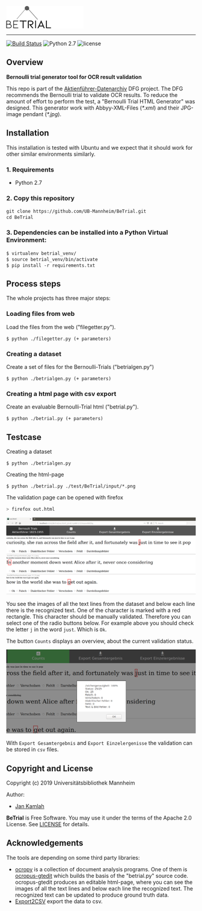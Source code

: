 ![betrial-logo](docs/img/BeTrial.png)

-------------------------------------
[![Build Status](https://travis-ci.org/JKamlah/crass.svg?branch=master)](https://travis-ci.org/JKamlah/BeTrial)
![Python 2.7](https://img.shields.io/badge/python-2.7-yellow.svg)
![license](https://img.shields.io/badge/license-Apache%20License%202.0-blue.svg)

## Overview
**Bernoulli trial generator tool for OCR result validation**

This repo is part of the [Aktienführer-Datenarchiv][dataarchive-link] DFG project.
The DFG recommends the Bernoulli trial to validate OCR results.
To reduce the amount of effort to perform the test, a "Bernoulli Trial HTML Generator" was designed.
This generator work with Abbyy-XML-Files (*\*.xml*) and their JPG-image pendant (*\*.jpg*).


## Installation

This installation is tested with Ubuntu and we expect that it should
work for other similar environments similarly.

### 1. Requirements
- Python 2.7

### 2. Copy this repository
```
git clone https://github.com/UB-Mannheim/BeTrial.git
cd BeTrial
```

### 3. Dependencies can be installed into a Python Virtual Environment:

    $ virtualenv betrial_venv/
    $ source betrial_venv/bin/activate
    $ pip install -r requirements.txt

## Process steps

The whole projects has three major steps:

### Loading files from web

Load the files from the web ("filegetter.py").

    $ python ./filegetter.py (+ parameters)

### Creating a dataset
Create a set of files for the Bernoulli-Trials ("betrialgen.py")

    $ python ./betrialgen.py (+ parameters)


### Creating a html page with csv export
Create an evaluable Bernoulli-Trial html ("betrial.py").

    $ python ./betrial.py (+ parameters)

Testcase
--------

Creating a dataset

    $ python ./betrialgen.py

Creating the html-page

    $ python ./betrial.py ./test/BeTrial/input/*.png

The validation page can be opened with firefox

```bash
> firefox out.html
```

![example-page](docs/img/example_page.png)

You see the images of all the text lines from the dataset and
below each line there is the recognized text.
One of the character is marked with a red rectangle.
This character should be manually validated.
Therefore you can select one of the radio buttons below.
For example above you should check the letter `j` in the word `just`.
Which is `Ok`.

The button `Counts` displays an overview, about the current validation status.

![example-count](docs/img/example_count.png)

With `Export Gesamtergebnis` and `Export Einzelergenisse` the validation
can be stored in `csv` files.


Copyright and License
--------

Copyright (c) 2019 Universitätsbibliothek Mannheim

Author:
 * [Jan Kamlah](https://github.com/jkamlah)

**BeTrial** is Free Software. You may use it under the terms of the Apache 2.0 License.
See [LICENSE](./LICENSE) for details.


Acknowledgements
-------

The tools are depending on some third party libraries:
 * [ocropy][ocropy-link] is a collection of document analysis programs.
 One of them is [ocropus-gtedit][gtedit-link] which builds the basis of the "betrial.py" source code.
 ocropus-gtedit produces an editable html-page,
 where you can see the images of all the text lines and below each line the recognized text.
 The recognized text can be updated to produce ground truth data.
 * [Export2CSV][exportcsv-link] export the data to csv.

[akf-link]:  https://github.com/UB-Mannheim/Aktienfuehrer-Datenarchiv-Tools "Aktienfuehrer-Datenarchiv-Tools"
[dataarchive-link]: https://digi.bib.uni-mannheim.de/aktienfuehrer/ "Aktienfuehrer-Datenarchiv"
[ocropy-link]:  https://github.com/tmbdev/ocropy"
[exportcsv-link]: https://medium.com/@danny.pule/export-json-to-csv-file-using-javascript-a0b7bc5b00d2
[gtedit-link]: https://github.com/tmbdev/ocropy/wiki/Working-with-Ground-Truth